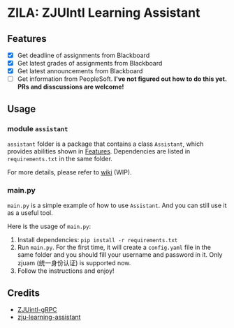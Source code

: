 # ZILA: ZJUIntl Learning Assistant

## Features

- [x] Get deadline of assignments from Blackboard
- [x] Get latest grades of assignments from Blackboard
- [x] Get latest announcements from Blackboard
- [ ] Get information from PeopleSoft. **I've not figured out how to do this yet. PRs and disscussions are welcome!**

## Usage

### module `assistant`

`assistant` folder is a package that contains a class `Assistant`, which provides abilities shown in [Features](#features). Dependencies are listed in `requirements.txt` in the same folder.

For more details, please refer to [wiki](https://github.com/ZJUIntl-share/zjuintl-learning-assistant/wiki) (WIP).

### main.py

`main.py` is a simple example of how to use `Assistant`. And you can still use it as a useful tool.

Here is the usage of `main.py`:

1. Install dependencies: `pip install -r requirements.txt`
2. Run `main.py`. For the first time, it will create a `config.yaml` file in the same folder and you should fill your username and password in it. Only zjuam (统一身份认证) is supported now.
3. Follow the instructions and enjoy!

## Credits

- [ZJUintl-gRPC](https://github.com/QSCTech/ZJUintl-gRPC)
- [zju-learning-assistant](https://github.com/PeiPei233/zju-learning-assistant)

